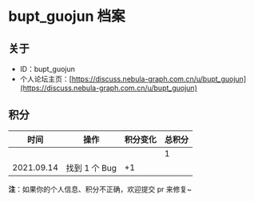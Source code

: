 # bupt_guojun 档案

## 关于

- ID：bupt_guojun
- 个人论坛主页：[https://discuss.nebula-graph.com.cn/u/bupt_guojun](https://discuss.nebula-graph.com.cn/u/bupt_guojun)

## 积分

| 时间 | 操作 | 积分变化 | 总积分  |
| --- | --- | --- | --- |
|  |  |  | 1 |
| 2021.09.14 | 找到 1 个 Bug | +1 |  |

**注**：如果你的个人信息、积分不正确，欢迎提交 pr 来修复~